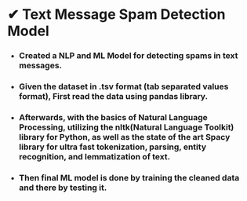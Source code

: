 # ✔ Text Message Spam Detection Model
- ### Created a NLP and ML Model for detecting spams in text messages.
- ### Given the dataset in .tsv format (tab separated values format), First read the data using pandas library.
- ### Afterwards, with the basics of Natural Language Processing, utilizing the nltk(Natural Language Toolkit) library for Python, as well as the state of the art Spacy library for ultra fast tokenization, parsing, entity recognition, and lemmatization of text.
- ### Then final ML model is done by training the cleaned data and there by testing it.